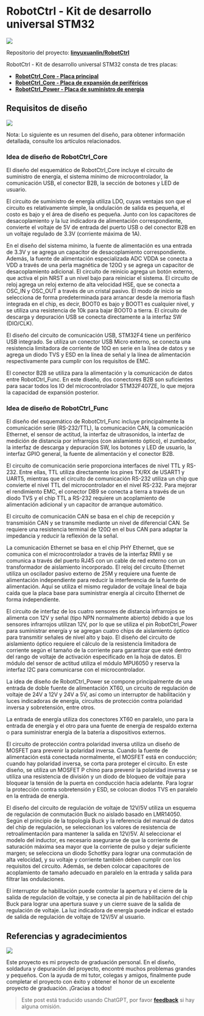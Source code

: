 # RobotCtrl - Kit de desarrollo universal STM32

![](https://f004.backblazeb2.com/file/wiki-media/img/20220416181125.jpeg)

Repositorio del proyecto: [**linyuxuanlin/RobotCtrl**](https://github.com/linyuxuanlin/RobotCtrl)

RobotCtrl - Kit de desarrollo universal STM32 consta de tres placas:

- [**RobotCtrl_Core - Placa principal**](https://wiki-power.com/es/RobotCtrl_Core-%E6%A0%B8%E5%BF%83%E6%9D%BF)
- [**RobotCtrl_Core - Placa de expansión de periféricos**](https://wiki-power.com/es/RobotCtrl_Func-%E5%A4%96%E8%AE%BE%E6%8B%93%E5%B1%95%E6%9D%BF)
- [**RobotCtrl_Power - Placa de suministro de energía**](https://wiki-power.com/es/RobotCtrl_Power-%E7%94%B5%E6%BA%90%E4%BE%9B%E7%94%B5%E6%9D%BF)

## Requisitos de diseño

![](https://f004.backblazeb2.com/file/wiki-media/img/20220527111854.png)

Nota: Lo siguiente es un resumen del diseño, para obtener información detallada, consulte los artículos relacionados.

### Idea de diseño de RobotCtrl_Core

El diseño del esquemático de RobotCtrl_Core incluye el circuito de suministro de energía, el sistema mínimo de microcontrolador, la comunicación USB, el conector B2B, la sección de botones y LED de usuario.

El circuito de suministro de energía utiliza LDO, cuyas ventajas son que el circuito es relativamente simple, la ondulación de salida es pequeña, el costo es bajo y el área de diseño es pequeña. Junto con los capacitores de desacoplamiento y la luz indicadora de alimentación correspondiente, convierte el voltaje de 5V de entrada del puerto USB o del conector B2B en un voltaje regulado de 3.3V (corriente máxima de 1A).

En el diseño del sistema mínimo, la fuente de alimentación es una entrada de 3.3V y se agrega un capacitor de desacoplamiento correspondiente. Además, la fuente de alimentación especializada ADC VDDA se conecta a VDD a través de una perla magnética de 120Ω y se agrega un capacitor de desacoplamiento adicional. El circuito de reinicio agrega un botón externo, que activa el pin NRST a un nivel bajo para reiniciar el sistema. El circuito de reloj agrega un reloj externo de alta velocidad HSE, que se conecta a OSC_IN y OSC_OUT a través de un cristal pasivo. El modo de inicio se selecciona de forma predeterminada para arrancar desde la memoria flash integrada en el chip, es decir, BOOT0 es bajo y BOOT1 es cualquier nivel, y se utiliza una resistencia de 10k para bajar BOOT0 a tierra. El circuito de descarga y depuración USB se conecta directamente a la interfaz SW (DIO/CLK).

El diseño del circuito de comunicación USB, STM32F4 tiene un periférico USB integrado. Se utiliza un conector USB Micro externo, se conecta una resistencia limitadora de corriente de 10Ω en serie en la línea de datos y se agrega un diodo TVS y ESD en la línea de señal y la línea de alimentación respectivamente para cumplir con los requisitos de EMC.

El conector B2B se utiliza para la alimentación y la comunicación de datos entre RobotCtrl_Func. En este diseño, dos conectores B2B son suficientes para sacar todos los IO del microcontrolador STM32F407ZE, lo que mejora la capacidad de expansión posterior.

### Idea de diseño de RobotCtrl_Func

El diseño del esquemático de RobotCtrl_Func incluye principalmente la comunicación serie (RS-232/TTL), la comunicación CAN, la comunicación Ethernet, el sensor de actitud, la interfaz de ultrasonidos, la interfaz de medición de distancia por infrarrojos (con aislamiento óptico), el zumbador, la interfaz de descarga y depuración SW, los botones y LED de usuario, la interfaz GPIO general, la fuente de alimentación y el conector B2B.

El circuito de comunicación serie proporciona interfaces de nivel TTL y RS-232. Entre ellas, TTL utiliza directamente los pines TX/RX de USART1 y UART5, mientras que el circuito de comunicación RS-232 utiliza un chip que convierte el nivel TTL del microcontrolador en el nivel RS-232. Para mejorar el rendimiento EMC, el conector DB9 se conecta a tierra a través de un diodo TVS y el chip TTL a RS-232 requiere un acoplamiento de alimentación adicional y un capacitor de arranque automático.

El circuito de comunicación CAN se basa en el chip de recepción y transmisión CAN y se transmite mediante un nivel de diferencial CAN. Se requiere una resistencia terminal de 120Ω en el bus CAN para adaptar la impedancia y reducir la reflexión de la señal.

La comunicación Ethernet se basa en el chip PHY Ethernet, que se comunica con el microcontrolador a través de la interfaz RMII y se comunica a través del puerto RJ45 con un cable de red externo con un transformador de aislamiento incorporado. El reloj del circuito Ethernet utiliza un oscilador pasivo externo de 25M y requiere una fuente de alimentación independiente para reducir la interferencia de la fuente de alimentación. Aquí se utiliza el mismo regulador de voltaje lineal de baja caída que la placa base para suministrar energía al circuito Ethernet de forma independiente.

El circuito de interfaz de los cuatro sensores de distancia infrarrojos se alimenta con 12V y señal (tipo NPN normalmente abierto) debido a que los sensores infrarrojos utilizan 12V, por lo que se utiliza el pin RobotCtrl_Power para suministrar energía y se agregan cuatro chips de aislamiento óptico para transmitir señales de nivel alto y bajo. El diseño del circuito de aislamiento óptico requiere el cálculo de la resistencia limitadora de corriente según el tamaño de la corriente para garantizar que esté dentro del rango de voltaje de activación especificado en la hoja de datos. El módulo del sensor de actitud utiliza el módulo MPU6050 y reserva la interfaz I2C para comunicarse con el microcontrolador.

La idea de diseño de RobotCtrl_Power se compone principalmente de una entrada de doble fuente de alimentación XT60, un circuito de regulación de voltaje de 24V a 12V y 24V a 5V, así como un interruptor de habilitación y luces indicadoras de energía, circuitos de protección contra polaridad inversa y sobretensión, entre otros.

La entrada de energía utiliza dos conectores XT60 en paralelo, uno para la entrada de energía y el otro para una fuente de energía de respaldo externa o para suministrar energía de la batería a dispositivos externos.

El circuito de protección contra polaridad inversa utiliza un diseño de MOSFET para prevenir la polaridad inversa. Cuando la fuente de alimentación está conectada normalmente, el MOSFET está en conducción; cuando hay polaridad inversa, se corta para proteger el circuito. En este diseño, se utiliza un MOSFET P chino para prevenir la polaridad inversa y se utiliza una resistencia de división y un diodo de bloqueo de voltaje para bloquear la tensión de la puerta en conducción hacia adelante. Para lograr la protección contra sobretensión y ESD, se colocan diodos TVS en paralelo en la entrada de energía.

El diseño del circuito de regulación de voltaje de 12V/5V utiliza un esquema de regulación de conmutación Buck no aislado basado en LMR14050. Según el principio de la topología Buck y la referencia del manual de datos del chip de regulación, se seleccionan los valores de resistencia de retroalimentación para mantener la salida en 12V/5V. Al seleccionar el modelo del inductor, es necesario asegurarse de que la corriente de saturación máxima sea mayor que la corriente de pulso y dejar suficiente margen; se selecciona un diodo Schottky para lograr una conmutación de alta velocidad, y su voltaje y corriente también deben cumplir con los requisitos del circuito. Además, se deben colocar capacitores de acoplamiento de tamaño adecuado en paralelo en la entrada y salida para filtrar las ondulaciones.

El interruptor de habilitación puede controlar la apertura y el cierre de la salida de regulación de voltaje, y se conecta al pin de habilitación del chip Buck para lograr una apertura suave y un cierre suave de la salida de regulación de voltaje. La luz indicadora de energía puede indicar el estado de salida de regulación de voltaje de 12V/5V al usuario.

## Referencias y agradecimientos

![](https://f004.backblazeb2.com/file/wiki-media/img/20220416181139.jpeg)

Este proyecto es mi proyecto de graduación personal. En el diseño, soldadura y depuración del proyecto, encontré muchos problemas grandes y pequeños. Con la ayuda de mi tutor, colegas y amigos, finalmente pude completar el proyecto con éxito y obtener el honor de un excelente proyecto de graduación. ¡Gracias a todos!

> Este post está traducido usando ChatGPT, por favor [**feedback**](https://github.com/linyuxuanlin/Wiki_MkDocs/issues/new) si hay alguna omisión.
